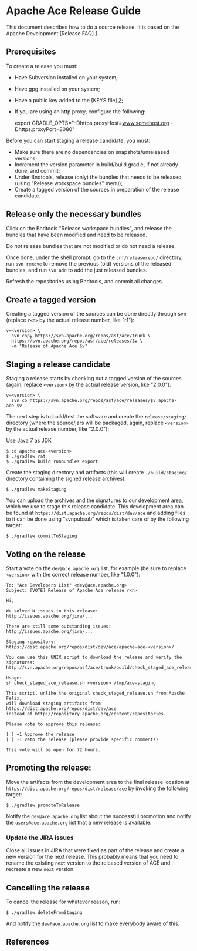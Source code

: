 # Apache Ace Release Guide
 
This document describes how to do a source release. It is based on the Apache
Development [Release FAQ] [1].

## Prerequisites

To create a release you must:

  * Have Subversion installed on your system;
  * Have gpg installed on your system;
  * Have a public key added to the [KEYS file] [2]; 
  * If you are using an http proxy, configure the following:

    export GRADLE_OPTS="-Dhttps.proxyHost=www.somehost.org -Dhttps.proxyPort=8080"

Before you can start staging a release candidate, you must:

  * Make sure there are no dependencies on snapshots/unreleased versions;
  * Increment the version parameter in build/build.gradle, if not already 
    done, and commit;
  * Under Bndtools, release (only) the bundles that needs to be released
    (using "Release workspace bundles" menu);
  * Create a tagged version of the sources in preparation of the release
    candidate.


## Release only the necessary bundles

Click on the Bndtools "Release workspace bundles", and release the bundles that
have been modified and need to be released.

Do *not* release bundles that are not modified or do not need a release.

Once done, under the shell prompt, go to the `cnf/releaserepo/` directory, run
`svn remove` to remove the previous (old) versions of the released bundles, and
run `svn add` to add the just released bundles.

Refresh the repositories using Bndtools, and commit all changes.  


## Create a tagged version

Creating a tagged version of the sources can be done directly through svn
(replace `r<n>` by the actual release number, like "r1"):

    v=<version> \
      svn copy https://svn.apache.org/repos/asf/ace/trunk \
      https://svn.apache.org/repos/asf/ace/releases/$v \
      -m "Release of Apache Ace $v"


## Staging a release candidate

Staging a release starts by checking out a tagged version of the sources 
(again, replace `<version>` by the actual release version, like "2.0.0"):

    v=<version> \
      svn co https://svn.apache.org/repos/asf/ace/releases/$v apache-ace-$v

The next step is to build/test the software and create the `release/staging/`
directory (where the source/jars will be packaged, again, replace `<version>`
by the actual release number, like "2.0.0"):

Use Java 7 as JDK

    $ cd apache-ace-<version>
    $ ./gradlew rat
    $ ./gradlew build runbundles export

Create the staging directory and artifacts (this will create `./build/staging/`
directory containing the signed release archives):

    $ ./gradlew makeStaging

You can upload the archives and the signatures to our development area, which 
we use to stage this release candidate. This development area can be found at 
`https://dist.apache.org/repos/dist/dev/ace` and adding files to it can be done
using "svnpubsub" which is taken care of by the following target:

    $ ./gradlew commitToStaging


## Voting on the release

Start a vote on the `dev@ace.apache.org` list, for example (be sure to replace 
`<version>` with the correct release number, like "1.0.0"):

    To: "Ace Developers List" <dev@ace.apache.org>
    Subject: [VOTE] Release of Apache Ace release r<n>
    
    Hi,
    
    We solved N issues in this release:
    http://issues.apache.org/jira/...
    
    There are still some outstanding issues:
    http://issues.apache.org/jira/...
    
    Staging repository:
    https://dist.apache.org/repos/dist/dev/ace/apache-ace-<version>/
    
    You can use this UNIX script to download the release and verify the signatures:
    http://svn.apache.org/repos/asf/ace/trunk/build/check_staged_ace_release.sh
    
    Usage:
    sh check_staged_ace_release.sh <version> /tmp/ace-staging
    
    This script, unlike the original check_staged_release.sh from Apache Felix,
    will download staging artifacts from https://dist.apache.org/repos/dist/dev/ace
    instead of http://repository.apache.org/content/repositories.
    
    Please vote to approve this release:
    
    [ ] +1 Approve the release
    [ ] -1 Veto the release (please provide specific comments)
    
    This vote will be open for 72 hours.


## Promoting the release:

Move the artifacts from the development area to the final release location at 
`https://dist.apache.org/repos/dist/release/ace` by invoking the following
target:

    $ ./gradlew promoteToRelease

Notify the `dev@ace.apache.org` list about the successful promotion and notify
the `users@ace.apache.org` list that a new release is available.

### Update the JIRA issues

Close all issues in JIRA that were fixed as part of the release and create a 
new version for the next release. This probably means that you need to rename
the existing `next` version to the released version of ACE and recreate a new
`next` version.


## Cancelling the release

To cancel the release for whatever reason, run:

    $ ./gradlew deleteFromStaging

And notify the `dev@ace.apache.org` list to make everybody aware of this. 

## References

[1]: http://www.apache.org/dev/release.html
[2]: http://www.apache.org/dist/ace/KEYS
